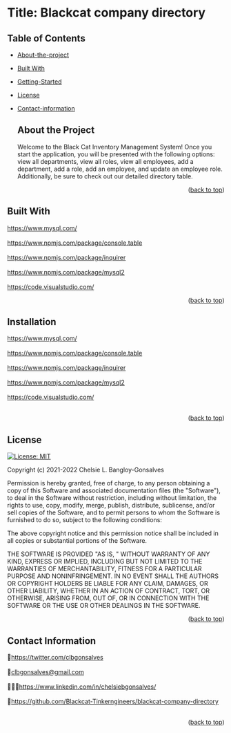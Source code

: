 <div id="top"></div>

# Title: Blackcat company directory


## Table of Contents

* [About-the-project](#About-The-Project)
* [Built With](#Built-With)
* [Getting-Started](#Getting-Started)
* [License](#License)
* [Contact-information](#Contact-Information)


  ## About the Project
  <p>Welcome to the Black Cat Inventory Management System! Once you start the application, you will be presented with the following options: view all departments, view all roles, view all employees, add a department, add a role, add an employee, and update an employee role. Additionally, be sure to check out our detailed directory table. </p>
  

  
<div align="center"></div>


<p align="right">(<a href="#top">back to top</a>)</p>

## Built With

<a href="https://www.mysql.com/">https://www.mysql.com/</a>
<br>
</br>
<a href="https://www.npmjs.com/package/console.table">https://www.npmjs.com/package/console.table</a>
<br>
</br>
<a href="https://www.npmjs.com/package/inquirer">https://www.npmjs.com/package/inquirer</a>
<br>
</br>
<a href="https://www.npmjs.com/package/mysql2">https://www.npmjs.com/package/mysql2</a>
<br>
</br>
<a href="https://code.visualstudio.com/">https://code.visualstudio.com/</a>


<p align="right">(<a href="#top">back to top</a>)</p>



<!-- GETTING STARTED -->


## Installation

<a href="https://www.mysql.com/">https://www.mysql.com/</a>
<br>
</br>
<a href="https://www.npmjs.com/package/console.table">https://www.npmjs.com/package/console.table</a>
<br>
</br>
<a href="https://www.npmjs.com/package/inquirer">https://www.npmjs.com/package/inquirer</a>
<br>
</br>
<a href="https://www.npmjs.com/package/mysql2">https://www.npmjs.com/package/mysql2</a>
<br>
</br>
<a href="https://code.visualstudio.com/">https://code.visualstudio.com/</a>
<br>
</br>


<p align="right">(<a href="#top">back to top</a>)</p>


<!-- LICENSE -->
## License
[![License: MIT](https://img.shields.io/badge/License-MIT-yellow.svg)](https://opensource.org/licenses/MIT)

Copyright (c) 2021-2022 Chelsie L. Bangloy-Gonsalves

Permission is hereby granted, free of charge, to any person obtaining
a copy of this Software and associated documentation files (the
"Software"), to deal in the Software without restriction, including
without limitation, the rights to use, copy, modify, merge, publish,
distribute, sublicense, and/or sell copies of the Software, and to
permit persons to whom the Software is furnished to do so, subject to
the following conditions:

The above copyright notice and this permission notice shall be
included in all copies or substantial portions of the Software.

THE SOFTWARE IS PROVIDED "AS IS, " WITHOUT WARRANTY OF ANY KIND,
EXPRESS OR IMPLIED, INCLUDING BUT NOT LIMITED TO THE WARRANTIES OF
MERCHANTABILITY, FITNESS FOR A PARTICULAR PURPOSE AND
NONINFRINGEMENT. IN NO EVENT SHALL THE AUTHORS OR COPYRIGHT HOLDERS BE
LIABLE FOR ANY CLAIM, DAMAGES, OR OTHER LIABILITY, WHETHER IN AN ACTION
OF CONTRACT, TORT, OR OTHERWISE, ARISING FROM, OUT OF, OR IN CONNECTION
WITH THE SOFTWARE OR THE USE OR OTHER DEALINGS IN THE SOFTWARE.

<p align="right">(<a href="#top">back to top</a>)</p>



<!-- CONTACT -->
## Contact Information

🐓<a href="https://twitter.com/clbgonsalves">https://twitter.com/clbgonsalves</a>
<br>
</br>
💌clbgonsalves@gmail.com
<br>
</br>
👩🏻‍💻<a href="https://www.linkedin.com/in/chelsiebgonsalves/">https://www.linkedin.com/in/chelsiebgonsalves/</a>
<br>
</br>
🧁<a href="https://github.com/Blackcat-Tinkerngineers/blackcat-company-directory">https://github.com/Blackcat-Tinkerngineers/blackcat-company-directory</a>
<br>
</br>
<p align="right">(<a href="#top">back to top</a>)</p>
